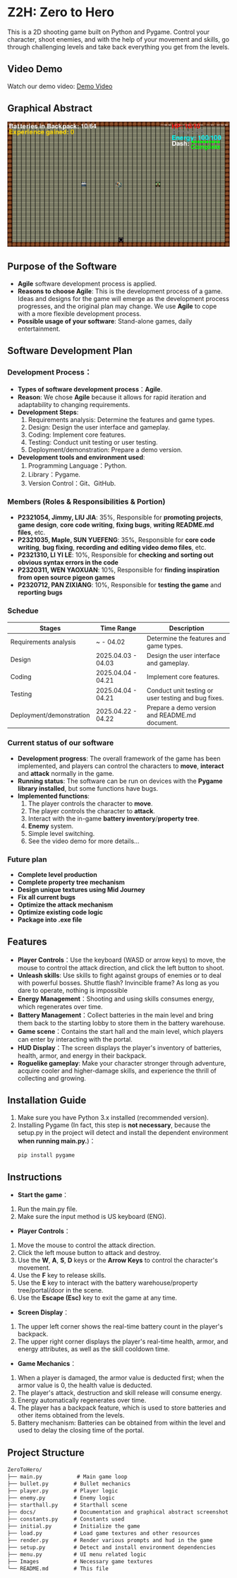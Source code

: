 # Z2H: Zero to Hero
This is a 2D shooting game built on Python and Pygame. 
Control your character, shoot enemies, and with the help of your movement and skills, go through challenging levels and take back everything you get from the levels.

## Video Demo
Watch our demo video: [Demo Video](https://youtu.be/51rQEeuwW5M)

## Graphical Abstract

![Project Graphical Abstract](docs/project_abstract.png)

## Purpose of the Software

- **Agile** software development process is applied.
- **Reasons to choose Agile**: This is the development process of a game. Ideas and designs for the game will emerge as the development process progresses, and    the original plan may change. We use **Agile** to cope with a more flexible development process.
- **Possible usage of your software**: Stand-alone games, daily entertainment.

## Software Development Plan

### **Development Process**：
- **Types of software development process**：**Agile**.
- **Reason**: We chose **Agile** because it allows for rapid iteration and adaptability to changing requirements.
- **Development Steps**:
  1. Requirements analysis: Determine the features and game types.
  2. Design: Design the user interface and gameplay.
  3. Coding: Implement core features.
  4. Testing: Conduct unit testing or user testing.
  5. Deployment/demonstration: Prepare a demo version.
- **Development tools and environment used**:
  1. Programming Language：Python.
  2. Library：Pygame.
  3. Version Control：Git、GitHub.
  
### **Members (Roles & Responsibilities & Portion)**
- **P2321054, Jimmy, LIU JIA**: 35%, Responsible for **promoting projects**, **game design**, **core code writing**, **fixing bugs**, **writing README.md files**, etc.
- **P2321035, Maple, SUN YUEFENG**: 35%, Responsible for **core code writing**, **bug fixing**, **recording and editing video demo files**, etc.
- **P2321310, LI YI LE**: 10%, Responsible for **checking and sorting out obvious syntax errors in the code**
- **P2320311, WEN YAOXUAN**: 10%, Responsible for **finding inspiration from open source pigeon games**
- **P2320712, PAN ZIXIANG**: 10%, Responsible for **testing the game** and **reporting bugs**

### **Schedue**
| Stages                  | Time Range           | Description                                          |
|-------------------------|----------------------|------------------------------------------------------|
| Requirements analysis   |     ~      - 04.02   | Determine the features and game types.               |
| Design                  | 2025.04.03 - 04.03   | Design the user interface and gameplay.              |
| Coding                  | 2025.04.04 - 04.21   | Implement core features.                             |
| Testing                 | 2025.04.04 - 04.21   | Conduct unit testing or user testing and bug fixes.  |
| Deployment/demonstration| 2025.04.22 - 04.22   | Prepare a demo version and README.md document.       |

### **Current status of our software**
- **Development progress**: The overall framework of the game has been implemented, and players can control the characters to **move**, **interact** and **attack** normally in the game.
- **Running status**: The software can be run on devices with the **Pygame library installed**, but some functions have bugs.
- **Implemented functions**:
  1. The player controls the character to **move**.
  2. The player controls the character to **attack**.
  3. Interact with the in-game **battery inventory**/**property tree**.
  4. **Enemy** system.
  5. Simple level switching.
  6. See the video demo for more details...

### **Future plan**
- **Complete level production**
- **Complete property tree mechanism**
- **Design unique textures using Mid Journey**
- **Fix all current bugs**
- **Optimize the attack mechanism**
- **Optimize existing code logic**
- **Package into .exe file**
  
## Features

- **Player Controls**：Use the keyboard (WASD or arrow keys) to move, the mouse to control the attack direction, and click the left button to shoot.
- **Unleash skills**: Use skills to fight against groups of enemies or to deal with powerful bosses. Shuttle flash? Invincible frame? As long as you dare to operate, nothing is impossible
- **Energy Management**：Shooting and using skills consumes energy, which regenerates over time.
- **Battery Management**：Collect batteries in the main level and bring them back to the starting lobby to store them in the battery warehouse.
- **Game scene**：Contains the start hall and the main level, which players can enter by interacting with the portal.
- **HUD Display**：The screen displays the player's inventory of batteries, health, armor, and energy in their backpack.
- **Roguelike gameplay**: Make your character stronger through adventure, acquire cooler and higher-damage skills, and experience the thrill of collecting and growing.
## Installation Guide

1. Make sure you have Python 3.x installed (recommended version).
2. Installing Pygame (In fact, this step is **not necessary**, because the setup.py in the project will detect and install the dependent environment **when running main.py.**)：
   ```bash
   pip install pygame
   
## Instructions
- **Start the game**：
1. Run the main.py file.
2. Make sure the input method is US keyboard (ENG).

- **Player Controls**：
1. Move the mouse to control the attack direction. 
2. Click the left mouse button to attack and destroy.
3. Use the **W**, **A**, **S**, **D** keys or the **Arrow Keys** to control the character's movement.
4. Use the **F** key to release skills.
5. Use the **E** key to interact with the battery warehouse/property tree/portal/door in the scene.
6. Use the **Escape (Esc)** key to exit the game at any time.

- **Screen Display**：
1. The upper left corner shows the real-time battery count in the player's backpack.
2. The upper right corner displays the player's real-time health, armor, and energy attributes, as well as the skill cooldown time.

- **Game Mechanics**：
1. When a player is damaged, the armor value is deducted first; when the armor value is 0, the health value is deducted.
2. The player's attack, destruction and skill release will consume energy.
3. Energy automatically regenerates over time.
4. The player has a backpack feature, which is used to store batteries and other items obtained from the levels.
5. Battery mechanism: Batteries can be obtained from within the level and used to delay the closing time of the portal.

## Project Structure
```
ZeroToHero/
├── main.py           # Main game loop
├── bullet.py        # Bullet mechanics
├── player.py        # Player logic
├── enemy.py         # Enemy logic
├── starthall.py     # Starthall scene
├── docs/            # Documentation and graphical abstract screenshot 
├── constants.py     # Constants used
├── initial.py       # Initialize the game 
├── load.py          # Load game textures and other resources
├── render.py        # Render various prompts and hud in the game
├── setup.py         # Detect and install environment dependencies
├── menu.py          # UI menu related logic
├── Images           # Necessary game textures
└── README.md        # This file
```
